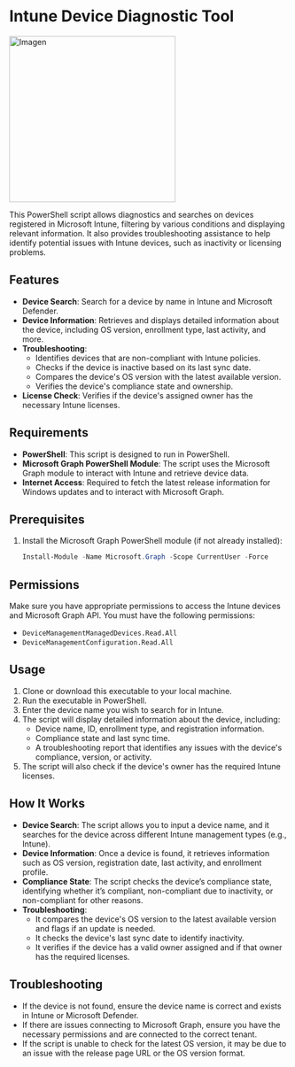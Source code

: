 # Intune Device Diagnostic Tool
<img src="https://github.com/user-attachments/assets/de94eba5-c736-4b6e-9142-08a00d769454" alt="Imagen" width="300" height="300">

This PowerShell script allows diagnostics and searches on devices registered in Microsoft Intune, filtering by various conditions and displaying relevant information. It also provides troubleshooting assistance to help identify potential issues with Intune devices, such as inactivity or licensing problems.

## Features

- **Device Search**: Search for a device by name in Intune and Microsoft Defender.
- **Device Information**: Retrieves and displays detailed information about the device, including OS version, enrollment type, last activity, and more.
- **Troubleshooting**: 
  - Identifies devices that are non-compliant with Intune policies.
  - Checks if the device is inactive based on its last sync date.
  - Compares the device's OS version with the latest available version.
  - Verifies the device's compliance state and ownership.
- **License Check**: Verifies if the device's assigned owner has the necessary Intune licenses.

## Requirements

- **PowerShell**: This script is designed to run in PowerShell.
- **Microsoft Graph PowerShell Module**: The script uses the Microsoft Graph module to interact with Intune and retrieve device data.
- **Internet Access**: Required to fetch the latest release information for Windows updates and to interact with Microsoft Graph.

## Prerequisites

1. Install the Microsoft Graph PowerShell module (if not already installed):

   ```powershell
   Install-Module -Name Microsoft.Graph -Scope CurrentUser -Force

## Permissions

Make sure you have appropriate permissions to access the Intune devices and Microsoft Graph API. You must have the following permissions:

- `DeviceManagementManagedDevices.Read.All`
- `DeviceManagementConfiguration.Read.All`

## Usage

1. Clone or download this executable to your local machine.
2. Run the executable in PowerShell.
3. Enter the device name you wish to search for in Intune.
4. The script will display detailed information about the device, including:
   - Device name, ID, enrollment type, and registration information.
   - Compliance state and last sync time.
   - A troubleshooting report that identifies any issues with the device's compliance, version, or activity.
5. The script will also check if the device's owner has the required Intune licenses.

## How It Works

- **Device Search**: The script allows you to input a device name, and it searches for the device across different Intune management types (e.g., Intune).
- **Device Information**: Once a device is found, it retrieves information such as OS version, registration date, last activity, and enrollment profile.
- **Compliance State**: The script checks the device’s compliance state, identifying whether it’s compliant, non-compliant due to inactivity, or non-compliant for other reasons.
- **Troubleshooting**:
   - It compares the device's OS version to the latest available version and flags if an update is needed.
   - It checks the device's last sync date to identify inactivity.
   - It verifies if the device has a valid owner assigned and if that owner has the required licenses.

## Troubleshooting

- If the device is not found, ensure the device name is correct and exists in Intune or Microsoft Defender.
- If there are issues connecting to Microsoft Graph, ensure you have the necessary permissions and are connected to the correct tenant.
- If the script is unable to check for the latest OS version, it may be due to an issue with the release page URL or the OS version format.


